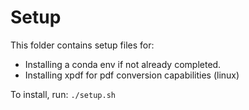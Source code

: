 # Setup
This folder contains setup files for:

* Installing a conda env if not already completed. 
* Installing xpdf for pdf conversion capabilities (linux)

To install, run:
```./setup.sh```